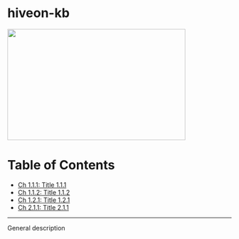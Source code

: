 # hiveon-kb
<img
  src="https://github.com/minershive/hiveon-kb/raw/master/images/logo.svg?sanitize=true" data-canonical-src="https://github.com/minershive/hiveon-kb/raw/master/images/logo.svg"
  width="400"
  height="250"
/>

Table of Contents
=================

  * [Ch 1.1.1: Title 1.1.1](section1/category1/chapter1/chapter1_en.md#Title-1.1.1)
  * [Ch 1.1.2: Title 1.1.2](section1/category1/chapter2/chapter2_en.md#Title-1.1.2)
  * [Ch 1.2.1: Title 1.2.1](section1/category2/chapter1/chapter1_en.md#Title-1.2.1)
  * [Ch 2.1.1: Title 2.1.1](section2/category1/chapter1/chapter1_en.md#Title-2.1.1)

---

General description
